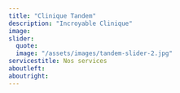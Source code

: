 ```yaml
---
title: "Clinique Tandem"
description: "Incroyable Clinique"
image:
slider:
  quote: 
  image: "/assets/images/tandem-slider-2.jpg"
servicestitle: Nos services
aboutleft:
aboutright:
---
```

